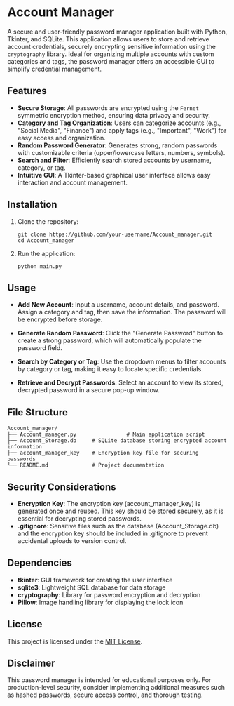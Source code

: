 # Account Manager

A secure and user-friendly password manager application built with Python, Tkinter, and SQLite. This application allows users to store and retrieve account credentials, securely encrypting sensitive information using the `cryptography` library. Ideal for organizing multiple accounts with custom categories and tags, the password manager offers an accessible GUI to simplify credential management.

## Features

- **Secure Storage**: All passwords are encrypted using the `Fernet` symmetric encryption method, ensuring data privacy and security.
- **Category and Tag Organization**: Users can categorize accounts (e.g., "Social Media", "Finance") and apply tags (e.g., "Important", "Work") for easy access and organization.
- **Random Password Generator**: Generates strong, random passwords with customizable criteria (upper/lowercase letters, numbers, symbols).
- **Search and Filter**: Efficiently search stored accounts by username, category, or tag.
- **Intuitive GUI**: A Tkinter-based graphical user interface allows easy interaction and account management.

## Installation

1. Clone the repository:
   ```
   git clone https://github.com/your-username/Account_manager.git
   cd Account_manager
   ```
2. Run the application:
   ```
   python main.py
   ```
## Usage

- **Add New Account**: Input a username, account details, and password. Assign a category and tag, then save the information. The password will be encrypted before storage.

- **Generate Random Password**: Click the "Generate Password" button to create a strong password, which will automatically populate the password field.

- **Search by Category or Tag**: Use the dropdown menus to filter accounts by category or tag, making it easy to locate specific credentials.

- **Retrieve and Decrypt Passwords**: Select an account to view its stored, decrypted password in a secure pop-up window.

## File Structure

   ```
   Account_manager/
   ├── Account_manager.py                # Main application script
   ├── Account_Storage.db     # SQLite database storing encrypted account information
   ├── account_manager_key    # Encryption key file for securing passwords
   └── README.md              # Project documentation
   ```
## Security Considerations

- **Encryption Key**: The encryption key (account_manager_key) is generated once and reused. This key should be stored securely, as it is essential for decrypting stored passwords.
- **.gitignore**: Sensitive files such as the database (Account_Storage.db) and the encryption key should be included in .gitignore to prevent accidental uploads to version control.

## Dependencies

- **tkinter**: GUI framework for creating the user interface
- **sqlite3**: Lightweight SQL database for data storage
- **cryptography**: Library for password encryption and decryption
- **Pillow**: Image handling library for displaying the lock icon

## License

This project is licensed under the [MIT License](LICENSE).

## Disclaimer

This password manager is intended for educational purposes only. For production-level security, consider implementing additional measures such as hashed passwords, secure access control, and thorough testing.

